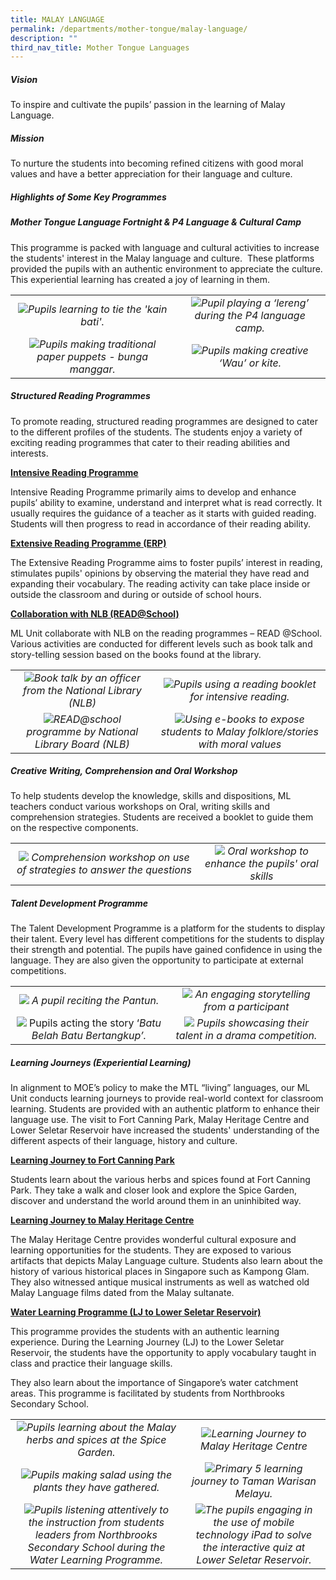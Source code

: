 ```yaml
---
title: MALAY LANGUAGE
permalink: /departments/mother-tongue/malay-language/
description: ""
third_nav_title: Mother Tongue Languages
---
```


##### **Vision**
To inspire and cultivate the pupils’ passion in the learning of Malay Language.

##### **Mission**
To nurture the students into becoming refined citizens with good moral values and have a better appreciation for their language and culture.

##### **Highlights of Some Key Programmes**
##### **Mother Tongue Language Fortnight & P4 Language & Cultural Camp**
This programme is packed with language and cultural activities to increase the students' interest in the Malay language and culture.  These platforms provided the pupils with an authentic environment to appreciate the culture. This experiential learning has created a joy of learning in them.

|   |   |
|:-:|:-:|
|![](/images/Departments/MOTHER%20TONGUE/MALAY%20LANGUAGE/ML_Camp_1.jpg)*Pupils learning to tie the 'kain bati'.*|![](/images/Departments/MOTHER%20TONGUE/MALAY%20LANGUAGE/ML_Camp_4.png)*Pupil playing a ‘lereng’ during the P4 language camp.*|
|![](/images/Departments/MOTHER%20TONGUE/MALAY%20LANGUAGE/ML_Camp_3.jpg)*Pupils making traditional paper puppets - bunga manggar.*|![](/images/Departments/MOTHER%20TONGUE/MALAY%20LANGUAGE/ML_Camp_2.jpg)*Pupils making creative ‘Wau’ or kite.*|

##### **Structured Reading Programmes**
To promote reading, structured reading programmes are designed to cater to the different profiles of the students. The students enjoy a variety of exciting reading programmes that cater to their reading abilities and interests.

**<u>Intensive Reading Programme</u>**

Intensive Reading Programme primarily aims to develop and enhance pupils’ ability to examine, understand and interpret what is read correctly. It usually requires the guidance of a teacher as it starts with guided reading. Students will then progress to read in accordance of their reading ability.

**<u>Extensive Reading Programme (ERP)</u>**

The Extensive Reading Programme aims to foster pupils’ interest in reading, stimulates pupils' opinions by observing the material they have read and expanding their vocabulary. The reading activity can take place inside or outside the classroom and during or outside of school hours.

**<u>Collaboration with NLB (READ@School)</u>**

ML Unit collaborate with NLB on the reading programmes – READ @School. Various activities are conducted for different levels such as book talk and story-telling session based on the books found at the library.

| | |
|:-:|:-:|
|![](/images/Departments/MOTHER%20TONGUE/MALAY%20LANGUAGE/ML_Reading_Programme_1.png)*Book talk by an officer from the National Library (NLB)*|![](/images/Departments/MOTHER%20TONGUE/MALAY%20LANGUAGE/ML_Reading_Programme_2.jpg)*Pupils using a reading booklet for intensive reading.*|
|![](/images/Departments/MOTHER%20TONGUE/MALAY%20LANGUAGE/ML_Read.jpg)*READ@school programme by National Library Board (NLB)*|![](/images/Departments/MOTHER%20TONGUE/MALAY%20LANGUAGE/ML_eBook.jpg)*Using e-books to expose students to Malay folklore/stories with moral values*|

##### **Creative Writing, Comprehension and Oral Workshop**
To help students develop the knowledge, skills and dispositions, ML teachers conduct various workshops on Oral, writing skills and comprehension strategies. Students are received a booklet to guide them on the respective components.

|   |   |
|:-:|:-:|
|   ![](/images/Departments/MOTHER%20TONGUE/MALAY%20LANGUAGE/ML_Workshop_1.jpg)  *Comprehension workshop on use of strategies to answer the questions* |  ![](/images/Departments/MOTHER%20TONGUE/MALAY%20LANGUAGE/ML_Workshop_2.jpg)   *Oral workshop to enhance the pupils' oral skills* |


##### **Talent Development Programme**  
The Talent Development Programme is a platform for the students to display their talent. Every level has different competitions for the students to display their strength and potential. The pupils have gained confidence in using the language. They are also given the opportunity to participate at external competitions.

|   |   |
|:-:|:-:|
|  ![](/images/Departments/MOTHER%20TONGUE/MALAY%20LANGUAGE/ML_Talent_Dev_Prog_1.png)  *A pupil reciting the Pantun.*  |    ![](/images/Departments/MOTHER%20TONGUE/MALAY%20LANGUAGE/ML_Talent_Dev_Prog_3.jpg) *An engaging storytelling from a participant* |
|    ![](/images/Departments/MOTHER%20TONGUE/MALAY%20LANGUAGE/ML_Talent_Dev_Prog_2.jpg)   Pupils acting the story ‘*Batu Belah Batu Bertangkup’.*  |     ![](/images/Departments/MOTHER%20TONGUE/MALAY%20LANGUAGE/ML_Talent_Dev_Prog_4.jpg)  *Pupils showcasing their talent in a drama competition.*  |


##### **Learning Journeys (Experiential Learning)**   
In alignment to MOE’s policy to make the MTL “living” languages, our ML Unit conducts learning journeys to provide real-world context for classroom learning. Students are provided with an authentic platform to enhance their language use. The visit to Fort Canning Park, Malay Heritage Centre and Lower Seletar Reservoir have increased the students' understanding of the different aspects of their language, history and culture.

**<u>Learning Journey to Fort Canning Park</u>**

Students learn about the various herbs and spices found at Fort Canning Park. They take a walk and closer look and explore the Spice Garden, discover and understand the world around them in an uninhibited way.

**<u>Learning Journey to Malay Heritage Centre</u>**

The Malay Heritage Centre provides wonderful cultural exposure and learning opportunities for the students. They are exposed to various artifacts that depicts Malay Language culture. Students also learn about the history of various historical places in Singapore such as Kampong Glam. They also witnessed antique musical instruments as well as watched old Malay Language films dated from the Malay sultanate.

**<u>Water Learning Programme (LJ to Lower Seletar Reservoir)</u>**

This programme provides the students with an authentic learning experience. During the Learning Journey (LJ) to the Lower Seletar Reservoir, the students have the opportunity to apply vocabulary taught in class and practice their language skills.

They also learn about the importance of Singapore’s water catchment areas. This programme is facilitated by students from Northbrooks Secondary School.


|   |   |
|:-:|:-:|
|![](/images/Departments/MOTHER%20TONGUE/MALAY%20LANGUAGE/ML_LJ_1.jpg)*Pupils learning about the Malay herbs and spices at the Spice Garden.*   |![](/images/Departments/MOTHER%20TONGUE/MALAY%20LANGUAGE/ML_LJ_2.jpg)*Learning Journey to Malay Heritage Centre* |
|![](/images/Departments/MOTHER%20TONGUE/MALAY%20LANGUAGE/ML_LJ_4.png)*Pupils making salad using the plants they have gathered.*   |   ![](/images/Departments/MOTHER%20TONGUE/MALAY%20LANGUAGE/ML_LJ_3.jpg)*Primary 5 learning journey to Taman Warisan Melayu.*  |
|   ![](/images/Departments/MOTHER%20TONGUE/MALAY%20LANGUAGE/ML_LJ_5.jpg)*Pupils listening attentively to the instruction from students leaders from Northbrooks Secondary School  during the Water Learning Programme.*|![](/images/Departments/MOTHER%20TONGUE/MALAY%20LANGUAGE/ML_LJ_6.jpg)*The pupils engaging in the use of mobile technology iPad to solve the interactive quiz at Lower Seletar Reservoir.*  |